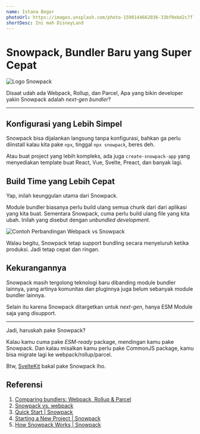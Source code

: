 ```yaml
---
name: Istana Bogor
photoUrl: https://images.unsplash.com/photo-1590144662036-33bf0ebd2c7f?ixid=MXwxMjA3fDB8MHxwaG90by1wYWdlfHx8fGVufDB8fHw%3D&ixlib=rb-1.2.1&auto=format&fit=crop&w=967&q=80
shortDesc: Ini mah DisneyLand
---
```


# Snowpack, Bundler Baru yang Super Cepat

![Logo Snowpack](https://www.snowpack.dev/img/social-4.jpg)

Disaat udah ada Webpack, Rollup, dan Parcel, Apa yang bikin developer yakin Snowpack adalah _next-gen bundler_?

---

## Konfigurasi yang Lebih Simpel

Snowpack bisa dijalankan langsung tanpa konfigurasi, bahkan ga perlu diinstall kalau kita pake `npx`, tinggal `npx snowpack`, beres deh.

Atau buat project yang lebih kompleks, ada juga `create-snowpack-app` yang menyediakan template buat React, Vue, Svelte, Preact, dan banyak lagi.

## Build Time yang Lebih Cepat

Yap, inilah keunggulan utama dari Snowpack.

Module bundler biasanya perlu build ulang semua chunk dari dari aplikasi yang kita buat. Sementara Snowpack, cuma perlu build ulang file yang kita ubah. Inilah yang disebut dengan _unbundled development_.

![Contoh Perbandingan Webpack vs Snowpack](https://www.snowpack.dev/img/snowpack-unbundled-example-3.png)

Walau begitu, Snowpack tetap support bundling secara menyeluruh ketika produksi. Jadi tetap cepat dan ringan.

## Kekurangannya

Snowpack masih tergolong teknologi baru dibanding module bundler lainnya, yang artinya komunitas dan pluginnya juga belum sebanyak module bundler lainnya.

Selain itu karena Snowpack ditargetkan untuk _next-gen_, hanya ESM Module saja yang disupport.

---

Jadi, haruskah pake Snowpack?

Kalau kamu cuma pake _ESM-ready_ package, mendingan kamu pake Snowpack. Dan kalau misalkan kamu perlu pake CommonJS package, kamu bisa migrate lagi ke webpack/rollup/parcel.

Btw, [SvelteKit](https://svelte.dev/blog/whats-the-deal-with-sveltekit) bakal pake Snowpack lho.

## Referensi

1. [Comparing bundlers: Webpack, Rollup & Parcel](https://medium.com/js-imaginea/comparing-bundlers-webpack-rollup-parcel-f8f5dc609cfd)
1. [Snowpack vs. webpack](https://blog.logrocket.com/snowpack-vs-webpack/#:~:text=webpack%20is%20a%20bundler%20that,t%20do%20any%20of%20that.&text=Whereas%20webpack%20runs%20on%20every,which%20gets%20rarer%20over%20time)
1. [Quick Start | Snowpack](https://www.snowpack.dev/tutorials/quick-start)
1. [Starting a New Project | Snowpack](https://www.snowpack.dev/tutorials/getting-started)
1. [How Snowpack Works | Snowpack](https://www.snowpack.dev/concepts/how-snowpack-works)
